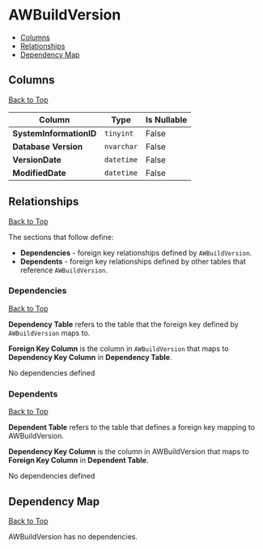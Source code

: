 # AWBuildVersion

* [Columns](#columns)
* [Relationships](#relationships)
* [Dependency Map](#dependency-map)

## Columns
[Back to Top](#awbuildversion)

Column | Type | Is Nullable
-------|------|------------
**SystemInformationID** | `tinyint` | False
**Database Version** | `nvarchar` | False
**VersionDate** | `datetime` | False
**ModifiedDate** | `datetime` | False

## Relationships
[Back to Top](#awbuildversion)


The sections that follow define:
* **Dependencies** - foreign key relationships defined by `AWBuildVersion`.
* **Dependents** - foreign key relationships defined by other tables that reference `AWBuildVersion`.

### Dependencies
[Back to Top](#awbuildversion)

**Dependency Table** refers to the table that the foreign key defined by `AWBuildVersion` maps to.

**Foreign Key Column** is the column in `AWBuildVersion` that maps to **Dependency Key Column** in **Dependency Table**.

No dependencies defined

### Dependents
[Back to Top](#awbuildversion)

**Dependent Table** refers to the table that defines a foreign key mapping to AWBuildVersion.

**Dependency Key Column** is the column in AWBuildVersion that maps to **Foreign Key Column** in **Dependent Table**.

No dependencies defined

## Dependency Map
[Back to Top](#awbuildversion)

AWBuildVersion has no dependencies.
